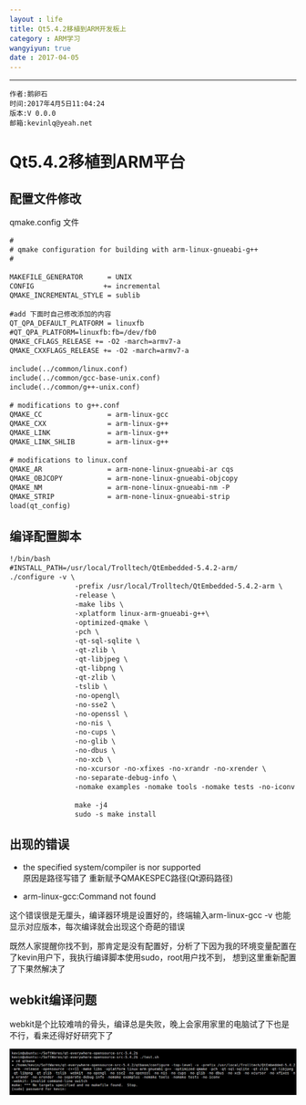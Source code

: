 ```yaml
---
layout : life
title: Qt5.4.2移植到ARM开发板上
category : ARM学习
wangyiyun: true
date : 2017-04-05
---
```


******

    作者:鹅卵石
    时间:2017年4月5日11:04:24
    版本:V 0.0.0
    邮箱:kevinlq@yeah.net

<!-- more -->

#  Qt5.4.2移植到ARM平台

## 配置文件修改

qmake.config 文件
```
#
# qmake configuration for building with arm-linux-gnueabi-g++
#

MAKEFILE_GENERATOR      = UNIX
CONFIG                 += incremental
QMAKE_INCREMENTAL_STYLE = sublib

#add 下面时自己修改添加的内容
QT_QPA_DEFAULT_PLATFORM = linuxfb
#QT_QPA_PLATFORM=linuxfb:fb=/dev/fb0
QMAKE_CFLAGS_RELEASE += -O2 -march=armv7-a
QMAKE_CXXFLAGS_RELEASE += -O2 -march=armv7-a

include(../common/linux.conf)
include(../common/gcc-base-unix.conf)
include(../common/g++-unix.conf)

# modifications to g++.conf
QMAKE_CC                = arm-linux-gcc
QMAKE_CXX               = arm-linux-g++
QMAKE_LINK              = arm-linux-g++
QMAKE_LINK_SHLIB        = arm-linux-g++

# modifications to linux.conf
QMAKE_AR                = arm-none-linux-gnueabi-ar cqs
QMAKE_OBJCOPY           = arm-none-linux-gnueabi-objcopy
QMAKE_NM                = arm-none-linux-gnueabi-nm -P
QMAKE_STRIP             = arm-none-linux-gnueabi-strip
load(qt_config)

```

## 编译配置脚本

```
!/bin/bash
#INSTALL_PATH=/usr/local/Trolltech/QtEmbedded-5.4.2-arm/
./configure -v \
                -prefix /usr/local/Trolltech/QtEmbedded-5.4.2-arm \
                -release \
                -make libs \
                -xplatform linux-arm-gnueabi-g++\
                -optimized-qmake \
                -pch \
                -qt-sql-sqlite \
                -qt-zlib \
                -qt-libjpeg \
                -qt-libpng \
                -qt-zlib \
                -tslib \
                -no-opengl\
                -no-sse2 \
                -no-openssl \
                -no-nis \
                -no-cups \
                -no-glib \
                -no-dbus \
                -no-xcb \
                -no-xcursor -no-xfixes -no-xrandr -no-xrender \
                -no-separate-debug-info \
                -nomake examples -nomake tools -nomake tests -no-iconv

                make -j4
                sudo -s make install

```

## 出现的错误
* the specified system/compiler is nor supported  
原因是路径写错了 
重新赋予QMAKESPEC路径(Qt源码路径)    

* arm-linux-gcc:Command not found

这个错误很是无厘头，编译器环境是设置好的，终端输入arm-linux-gcc -v 也能显示对应版本，每次编译就会出现这个奇葩的错误

既然人家提醒你找不到，那肯定是没有配置好，分析了下因为我的环境变量配置在了kevin用户下，我执行编译脚本使用sudo，root用户找不到，
想到这里重新配置了下果然解决了

## webkit编译问题
webkit是个比较难啃的骨头，编译总是失败，晚上会家用家里的电脑试了下也是不行，看来还得好好研究下了

![webkit编译错误](/res/img/blog/Qt学习/build_error.png)

